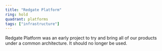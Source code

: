 ```yaml
---
title: "Redgate Platform"
ring: hold
quadrant: platforms
tags: ["infrastructure"]
---
```


Redgate Platform was an early project to try and bring all of our products under a common architecture. It should no longer be used.
